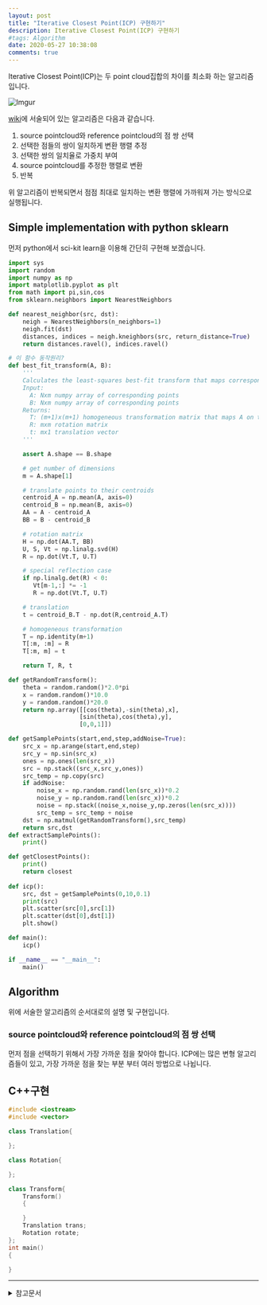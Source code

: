 ```yaml
---
layout: post
title: "Iterative Closest Point(ICP) 구현하기"
description: Iterative Closest Point(ICP) 구현하기
#tags: Algorithm
date: 2020-05-27 10:38:08
comments: true
---
```


<!-- icp매칭이란? -->
Iterative Closest Point(ICP)는 두 point cloud집합의 차이를 최소화 하는 알고리즘입니다. 
  
![Imgur](https://i.imgur.com/JVSCQ7P.png)  

[wiki](https://en.wikipedia.org/wiki/Iterative_closest_point)에 서술되어 있는 알고리즘은 다음과 같습니다.  

<!-- 각 알고리즘 구현? -->
1. source pointcloud와 reference pointcloud의 점 쌍 선택
2. 선택한 점들의 쌍이 일치하게 변환 행렬 추정
3. 선택한 쌍의 일치율로 가중치 부여
4. source pointcloud를 추정한 행렬로 변환
5. 반복

위 알고리즘이 반복되면서 점점 최대로 일치하는 변환 행렬에 가까워져 가는 방식으로 실행됩니다.

## Simple implementation with python sklearn

먼저 python에서 sci-kit learn을 이용해 간단히 구현해 보겠습니다.

<!-- skleran code -->
<!-- python 구현중 -->
```py
import sys
import random
import numpy as np
import matplotlib.pyplot as plt
from math import pi,sin,cos
from sklearn.neighbors import NearestNeighbors

def nearest_neighbor(src, dst):
    neigh = NearestNeighbors(n_neighbors=1)
    neigh.fit(dst)
    distances, indices = neigh.kneighbors(src, return_distance=True)
    return distances.ravel(), indices.ravel()

# 이 함수 동작원리?
def best_fit_transform(A, B):
    '''
    Calculates the least-squares best-fit transform that maps corresponding points A to B in m spatial dimensions
    Input:
      A: Nxm numpy array of corresponding points
      B: Nxm numpy array of corresponding points
    Returns:
      T: (m+1)x(m+1) homogeneous transformation matrix that maps A on to B
      R: mxm rotation matrix
      t: mx1 translation vector
    '''

    assert A.shape == B.shape

    # get number of dimensions
    m = A.shape[1]

    # translate points to their centroids
    centroid_A = np.mean(A, axis=0)
    centroid_B = np.mean(B, axis=0)
    AA = A - centroid_A
    BB = B - centroid_B

    # rotation matrix
    H = np.dot(AA.T, BB)
    U, S, Vt = np.linalg.svd(H)
    R = np.dot(Vt.T, U.T)

    # special reflection case
    if np.linalg.det(R) < 0:
       Vt[m-1,:] *= -1
       R = np.dot(Vt.T, U.T)

    # translation
    t = centroid_B.T - np.dot(R,centroid_A.T)

    # homogeneous transformation
    T = np.identity(m+1)
    T[:m, :m] = R
    T[:m, m] = t

    return T, R, t

def getRandomTransform():
    theta = random.random()*2.0*pi
    x = random.random()*10.0
    y = random.random()*20.0
    return np.array([[cos(theta),-sin(theta),x],
                    [sin(theta),cos(theta),y],
                    [0,0,1]])

def getSamplePoints(start,end,step,addNoise=True):
    src_x = np.arange(start,end,step)
    src_y = np.sin(src_x)
    ones = np.ones(len(src_x))
    src = np.stack((src_x,src_y,ones))
    src_temp = np.copy(src)
    if addNoise:
        noise_x = np.random.rand(len(src_x))*0.2
        noise_y = np.random.rand(len(src_x))*0.2
        noise = np.stack((noise_x,noise_y,np.zeros(len(src_x))))
        src_temp = src_temp + noise
    dst = np.matmul(getRandomTransform(),src_temp)
    return src,dst    
def extractSamplePoints():
    print()

def getClosestPoints():
    print()
    return closest
    
def icp():
    src, dst = getSamplePoints(0,10,0.1)
    print(src)
    plt.scatter(src[0],src[1])
    plt.scatter(dst[0],dst[1])
    plt.show()

def main():
    icp()

if __name__ == "__main__":
    main()
```

## Algorithm

위에 서술한 알고리즘의 순서대로의 설명 및 구현입니다.

### source pointcloud와 reference pointcloud의 점 쌍 선택

먼저 점을 선택하기 위해서 가장 가까운 점을 찾아야 합니다. ICP에는 많은 변형 알고리즘들이 있고, 가장 가까운 점을 찾는 부분 부터 여러 방법으로 나뉩니다.

<!-- 구현코드 -->
## C++구현

```cpp
#include <iostream>
#include <vector>

class Translation{

};

class Rotation{

};

class Transform{
    Transform()
    {

    }
    Translation trans;
    Rotation rotate;
};
int main()
{

}
```
<!-- 장단점 -->
<!-- 비슷한알고리즘 -->
<!-- pcl 을 이용한 간단한 구현 -->

---

<details>
<summary>참고문서</summary>
<div markdown="1">

- [ICP( Iterative Closest Point )](https://m.blog.naver.com/tlaja/220666876033)
- [Iterative_closest_point - wiki](https://en.wikipedia.org/wiki/Iterative_closest_point)
- [Iterative Closest Point (ICP) implementation on python - stack overflow](https://stackoverflow.com/questions/20120384/iterative-closest-point-icp-implementation-on-python)
- [ICP-mini-project](https://github.com/zjudmd1015/icp)
- [Gregjksmith/Iterative-Closest-Point](https://github.com/Gregjksmith/Iterative-Closest-Point)

</div>
</details>
<script id="dsq-count-scr" src="//msc9533.disqus.com/count.js" async></script>

